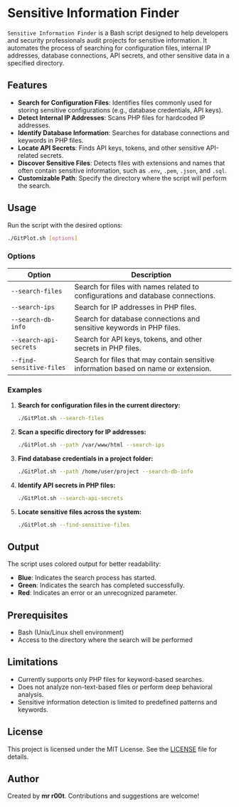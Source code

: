 # Sensitive Information Finder

`Sensitive Information Finder` is a Bash script designed to help developers and security professionals audit projects for sensitive information. It automates the process of searching for configuration files, internal IP addresses, database connections, API secrets, and other sensitive data in a specified directory.

## Features

- **Search for Configuration Files**: Identifies files commonly used for storing sensitive configurations (e.g., database credentials, API keys).
- **Detect Internal IP Addresses**: Scans PHP files for hardcoded IP addresses.
- **Identify Database Information**: Searches for database connections and keywords in PHP files.
- **Locate API Secrets**: Finds API keys, tokens, and other sensitive API-related secrets.
- **Discover Sensitive Files**: Detects files with extensions and names that often contain sensitive information, such as `.env`, `.pem`, `.json`, and `.sql`.
- **Customizable Path**: Specify the directory where the script will perform the search.

## Usage

Run the script with the desired options:

```bash
./GitPlot.sh [options]
```

### Options

| Option                   | Description                                                                         |
| ------------------------ | ----------------------------------------------------------------------------------- |
| `--search-files`         | Search for files with names related to configurations and database connections.     |
| `--search-ips`           | Search for IP addresses in PHP files.                                               |
| `--search-db-info`       | Search for database connections and sensitive keywords in PHP files.                |
| `--search-api-secrets`   | Search for API keys, tokens, and other secrets in PHP files.                        |
| `--find-sensitive-files` | Search for files that may contain sensitive information based on name or extension. |

### Examples

1. **Search for configuration files in the current directory:**
   ```bash
   ./GitPlot.sh --search-files
   ```

2. **Scan a specific directory for IP addresses:**
   ```bash
   ./GitPlot.sh --path /var/www/html --search-ips
   ```

3. **Find database credentials in a project folder:**
   ```bash
   ./GitPlot.sh --path /home/user/project --search-db-info
   ```

4. **Identify API secrets in PHP files:**
   ```bash
   ./GitPlot.sh --search-api-secrets
   ```

5. **Locate sensitive files across the system:**
   ```bash
   ./GitPlot.sh --find-sensitive-files
   ```

## Output

The script uses colored output for better readability:

- **Blue**: Indicates the search process has started.
- **Green**: Indicates the search has completed successfully.
- **Red**: Indicates an error or an unrecognized parameter.

## Prerequisites

- Bash (Unix/Linux shell environment)
- Access to the directory where the search will be performed

## Limitations

- Currently supports only PHP files for keyword-based searches.
- Does not analyze non-text-based files or perform deep behavioral analysis.
- Sensitive information detection is limited to predefined patterns and keywords.

## License

This project is licensed under the MIT License. See the [LICENSE](LICENSE) file for details.

## Author

Created by **mr r00t**. Contributions and suggestions are welcome!
